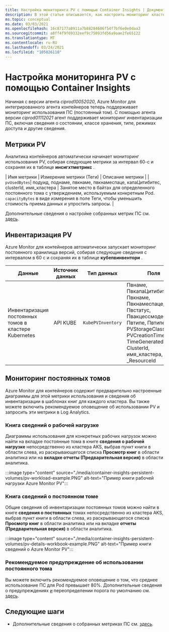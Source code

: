 ```yaml
---
title: Настройка мониторинга PV с помощью Container Insights | Документация Майкрософт
description: В этой статье описывается, как настроить мониторинг кластеров Kubernetes с постоянными томами с помощью Container Insights.
ms.topic: conceptual
ms.date: 03/03/2021
ms.openlocfilehash: 16c87177a8911a7b88284606f54f7bf6e0e0daa3
ms.sourcegitcommit: a8ff4f9f69332eef9c75093fd56a9aae2fe65122
ms.translationtype: MT
ms.contentlocale: ru-RU
ms.lasthandoff: 03/24/2021
ms.locfileid: "105026110"
---
```

# <a name="configure-pv-monitoring-with-container-insights"></a>Настройка мониторинга PV с помощью Container Insights

Начиная с версии агента *ciprod10052020*, Azure Monitor для интегрированного агента контейнеров теперь поддерживает мониторинг использования ПС (постоянный том). С помощью агента версии *ciprod01112021* агент поддерживает мониторинг инвентаризации ПС, включая сведения о состоянии, классе хранения, типе, режимах доступа и другие сведения.
## <a name="pv-metrics"></a>Метрики PV

Аналитика контейнеров автоматически начинает мониторинг использования PV, собирая следующие метрики за интервал 60-с и сохраняя их в таблице **инсигхтметрикс** .

| Имя метрики | Измерение метрики (Теги) | Описание метрики | | `pvUsedBytes`| подуид, поднаме, пвкнаме, пвкнамеспаце, капаЦитибитес, clusterId, имя_кластера | Занятое место в байтах для определенного постоянного тома с утверждением, используемым конкретным Pod. `capacityBytes` в виде измерения в поле Теги, чтобы уменьшить стоимость приема данных и упростить запросы. |

Дополнительные сведения о настройке собранных метрик ПС см. [здесь](./container-insights-agent-config.md).

## <a name="pv-inventory"></a>Инвентаризация PV

Azure Monitor для контейнеров автоматически запускает мониторинг постоянного хранилища версий, собирая следующие сведения с интервалом в 60 с и сохраняя их в таблице **кубепвинвентори** .

|Данные |Источник данных| Тип данных| Поля|
|-----|-----------|----------|-------|
|Инвентаризация постоянных томов в кластере Kubernetes |API KUBE |`KubePVInventory` | Пвнаме, ПвкапаЦитибитес, Пвкнаме, Пвкнамеспаце, Пвстатус, Пвакцессмодес, Пвтипе, Пвтипеинфо, PVStorageClassName, PVCreationTimestamp, TimeGenerated, ClusterId, имя_кластера, _ResourceId |

## <a name="monitor-persistent-volumes"></a>Мониторинг постоянных томов

Azure Monitor для контейнеров содержит предварительно настроенные диаграммы для этой метрики использования и сведения об инвентаризации в шаблонах книг для каждого кластера. Вы также можете включить рекомендуемое оповещение об использовании PV и запросить эти метрики в Log Analytics.  

### <a name="workload-details-workbook"></a>Книга сведений о рабочей нагрузке

Диаграммы использования для конкретных рабочих нагрузок можно найти на вкладке постоянные тома в книге **сведения о рабочей нагрузке** непосредственно из кластера AKS, выбрав пункт книги в области слева, из раскрывающегося списка **Просмотр книг** в области аналитика или на **вкладке отчеты (Предварительная версия)** в области аналитика.


:::image type="content" source="./media/container-insights-persistent-volumes/pv-workload-example.PNG" alt-text="Пример книги рабочей нагрузки Azure Monitor PV":::

### <a name="persistent-volume-details-workbook"></a>Книга сведений о постоянном томе

Общие сведения об инвентаризации постоянных томов можно найти в книге **сведения о постоянных** томах непосредственно из кластера AKS, выбрав пункт книги в области слева, из раскрывающегося списка **Просмотр книг** в области аналитика или на вкладке **отчеты (Предварительная версия)** в области аналитика.


:::image type="content" source="./media/container-insights-persistent-volumes/pv-details-workbook-example.PNG" alt-text="Пример книги сведений о Azure Monitor PV":::

### <a name="persistent-volume-usage-recommended-alert"></a>Рекомендуемое предупреждение об использовании постоянного тома
Вы можете включить рекомендуемое оповещение о том, что среднее использование ПС для Pod превышает 80%. Дополнительные сведения о предупреждениях [и](./container-insights-metric-alerts.md) переопределении порога по умолчанию см. [здесь](./container-insights-metric-alerts.md#configure-alertable-metrics-in-configmaps).
## <a name="next-steps"></a>Следующие шаги

- Дополнительные сведения о собранных метриках ПС см. [здесь](./container-insights-agent-config.md).